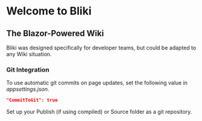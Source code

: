 <!-- TITLE: Home -->
<!-- SUBTITLE: Bliki - The Blazor-Powered Wiki -->
# Welcome to Bliki
## The Blazor-Powered Wiki

Bliki was designed specifically for developer teams, but could be adapted to any Wiki situation.

### Git Integration
To use automatic git commits on page updates, set the following value in *appsettings.json*.
```json
"CommitToGit": true
```
Set up your Publish (if using compiled) or Source folder as a git repository.
